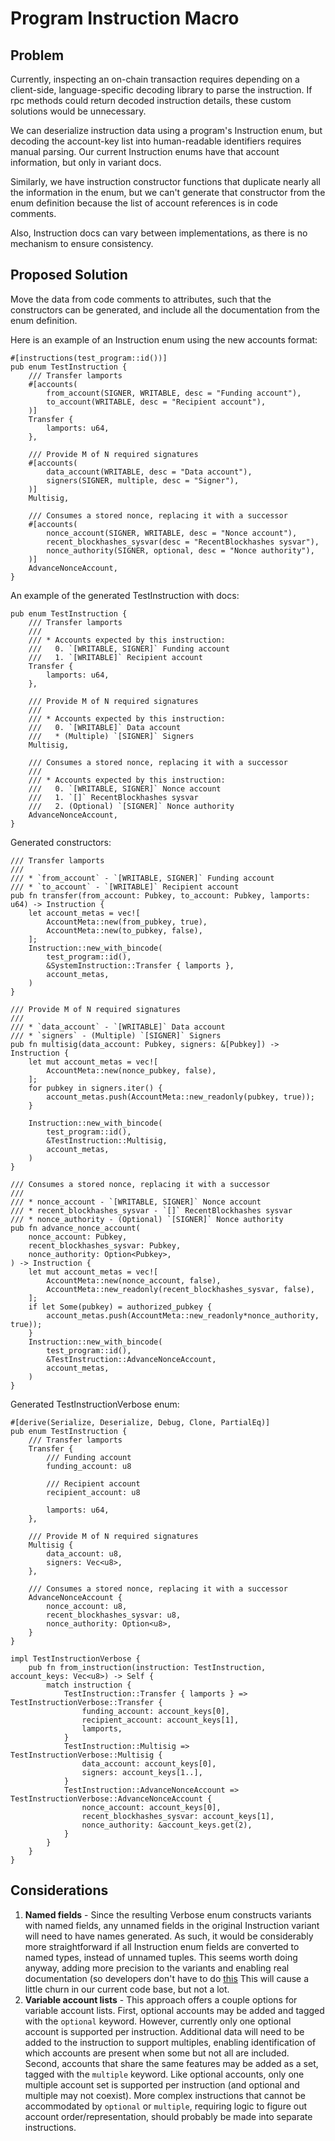 # Program Instruction Macro

## Problem

Currently, inspecting an on-chain transaction requires depending on a
client-side, language-specific decoding library to parse the instruction. If
rpc methods could return decoded instruction details, these custom solutions
would be unnecessary.

We can deserialize instruction data using a program's Instruction enum, but
decoding the account-key list into human-readable identifiers requires manual
parsing. Our current Instruction enums have that account information, but only
in variant docs.

Similarly, we have instruction constructor functions that duplicate nearly all
the information in the enum, but we can't generate that constructor from the
enum definition because the list of account references is in code comments.

Also, Instruction docs can vary between implementations, as there is no
mechanism to ensure consistency.

## Proposed Solution

Move the data from code comments to attributes, such that the constructors
can be generated, and include all the documentation from the enum definition.

Here is an example of an Instruction enum using the new accounts format:

```rust,ignore
#[instructions(test_program::id())]
pub enum TestInstruction {
    /// Transfer lamports
    #[accounts(
        from_account(SIGNER, WRITABLE, desc = "Funding account"),
        to_account(WRITABLE, desc = "Recipient account"),
    )]
    Transfer {
        lamports: u64,
    },

    /// Provide M of N required signatures
    #[accounts(
        data_account(WRITABLE, desc = "Data account"),
        signers(SIGNER, multiple, desc = "Signer"),
    )]
    Multisig,

    /// Consumes a stored nonce, replacing it with a successor
    #[accounts(
        nonce_account(SIGNER, WRITABLE, desc = "Nonce account"),
        recent_blockhashes_sysvar(desc = "RecentBlockhashes sysvar"),
        nonce_authority(SIGNER, optional, desc = "Nonce authority"),
    )]
    AdvanceNonceAccount,
}
```

An example of the generated TestInstruction with docs:

```rust,ignore
pub enum TestInstruction {
    /// Transfer lamports
    ///
    /// * Accounts expected by this instruction:
    ///   0. `[WRITABLE, SIGNER]` Funding account
    ///   1. `[WRITABLE]` Recipient account
    Transfer {
        lamports: u64,
    },

    /// Provide M of N required signatures
    ///
    /// * Accounts expected by this instruction:
    ///   0. `[WRITABLE]` Data account
    ///   * (Multiple) `[SIGNER]` Signers
    Multisig,

    /// Consumes a stored nonce, replacing it with a successor
    ///
    /// * Accounts expected by this instruction:
    ///   0. `[WRITABLE, SIGNER]` Nonce account
    ///   1. `[]` RecentBlockhashes sysvar
    ///   2. (Optional) `[SIGNER]` Nonce authority
    AdvanceNonceAccount,
}
```

Generated constructors:

```rust,ignore
/// Transfer lamports
///
/// * `from_account` - `[WRITABLE, SIGNER]` Funding account
/// * `to_account` - `[WRITABLE]` Recipient account
pub fn transfer(from_account: Pubkey, to_account: Pubkey, lamports: u64) -> Instruction {
    let account_metas = vec![
        AccountMeta::new(from_pubkey, true),
        AccountMeta::new(to_pubkey, false),
    ];
    Instruction::new_with_bincode(
        test_program::id(),
        &SystemInstruction::Transfer { lamports },
        account_metas,
    )
}

/// Provide M of N required signatures
///
/// * `data_account` - `[WRITABLE]` Data account
/// * `signers` - (Multiple) `[SIGNER]` Signers
pub fn multisig(data_account: Pubkey, signers: &[Pubkey]) -> Instruction {
    let mut account_metas = vec![
        AccountMeta::new(nonce_pubkey, false),
    ];
    for pubkey in signers.iter() {
        account_metas.push(AccountMeta::new_readonly(pubkey, true));
    }

    Instruction::new_with_bincode(
        test_program::id(),
        &TestInstruction::Multisig,
        account_metas,
    )
}

/// Consumes a stored nonce, replacing it with a successor
///
/// * nonce_account - `[WRITABLE, SIGNER]` Nonce account
/// * recent_blockhashes_sysvar - `[]` RecentBlockhashes sysvar
/// * nonce_authority - (Optional) `[SIGNER]` Nonce authority
pub fn advance_nonce_account(
    nonce_account: Pubkey,
    recent_blockhashes_sysvar: Pubkey,
    nonce_authority: Option<Pubkey>,
) -> Instruction {
    let mut account_metas = vec![
        AccountMeta::new(nonce_account, false),
        AccountMeta::new_readonly(recent_blockhashes_sysvar, false),
    ];
    if let Some(pubkey) = authorized_pubkey {
        account_metas.push(AccountMeta::new_readonly*nonce_authority, true));
    }
    Instruction::new_with_bincode(
        test_program::id(),
        &TestInstruction::AdvanceNonceAccount,
        account_metas,
    )
}

```

Generated TestInstructionVerbose enum:

```rust,ignore
#[derive(Serialize, Deserialize, Debug, Clone, PartialEq)]
pub enum TestInstruction {
    /// Transfer lamports
    Transfer {
        /// Funding account
        funding_account: u8

        /// Recipient account
        recipient_account: u8

        lamports: u64,
    },

    /// Provide M of N required signatures
    Multisig {
        data_account: u8,
        signers: Vec<u8>,
    },

    /// Consumes a stored nonce, replacing it with a successor
    AdvanceNonceAccount {
        nonce_account: u8,
        recent_blockhashes_sysvar: u8,
        nonce_authority: Option<u8>,
    }
}

impl TestInstructionVerbose {
    pub fn from_instruction(instruction: TestInstruction, account_keys: Vec<u8>) -> Self {
        match instruction {
            TestInstruction::Transfer { lamports } => TestInstructionVerbose::Transfer {
                funding_account: account_keys[0],
                recipient_account: account_keys[1],
                lamports,
            }
            TestInstruction::Multisig => TestInstructionVerbose::Multisig {
                data_account: account_keys[0],
                signers: account_keys[1..],
            }
            TestInstruction::AdvanceNonceAccount => TestInstructionVerbose::AdvanceNonceAccount {
                nonce_account: account_keys[0],
                recent_blockhashes_sysvar: account_keys[1],
                nonce_authority: &account_keys.get(2),
            }
        }
    }
}

```

## Considerations

1. **Named fields** - Since the resulting Verbose enum constructs variants with
   named fields, any unnamed fields in the original Instruction variant will need
   to have names generated. As such, it would be considerably more straightforward
   if all Instruction enum fields are converted to named types, instead of unnamed
   tuples. This seems worth doing anyway, adding more precision to the variants and
   enabling real documentation (so developers don't have to do
   [this](https://github.com/lumos-labs/lumos/blob/3aab13a1679ba2b7846d9ba39b04a52f2017d3e0/sdk/src/system_instruction.rs#L140)
   This will cause a little churn in our current code base, but not a lot.
2. **Variable account lists** - This approach offers a couple options for
   variable account lists. First, optional accounts may be added and tagged with
   the `optional` keyword. However, currently only one optional account is
   supported per instruction. Additional data will need to be added to the
   instruction to support multiples, enabling identification of which accounts are
   present when some but not all are included. Second, accounts that share the same
   features may be added as a set, tagged with the `multiple` keyword. Like
   optional accounts, only one multiple account set is supported per instruction
   (and optional and multiple may not coexist). More complex instructions that
   cannot be accommodated by `optional` or `multiple`, requiring logic to figure
   out account order/representation, should probably be made into separate
   instructions.
